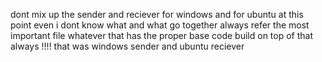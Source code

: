 dont mix up the sender and reciever for windows and for ubuntu 
at this point even i dont know what and what go together always refer the most important file whatever 
that has the proper base code build on top of that always !!!!
that was windows sender and  ubuntu reciever 
